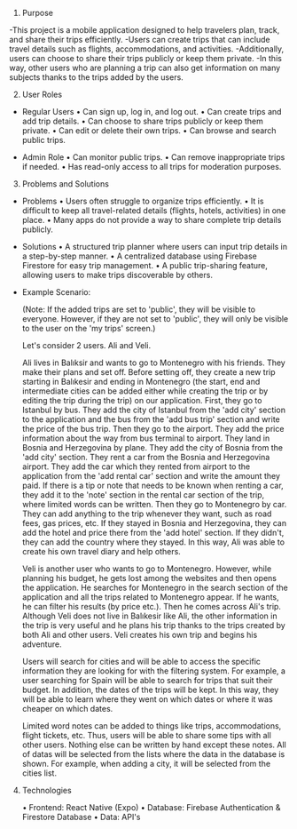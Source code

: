 1. Purpose

-This project is a mobile application designed to help travelers plan, track, and share their trips efficiently. 
-Users can create trips that can include travel details such as flights, accommodations, and activities. 
-Additionally, users can choose to share their trips publicly or keep them private.
-In this way, other users who are planning a trip can also get information on many subjects thanks to the trips added by the users.


2. User Roles

- Regular Users
	•	Can sign up, log in, and log out.
	•	Can create trips and add trip details.
	•	Can choose to share trips publicly or keep them private.
	•	Can edit or delete their own trips.
	•	Can browse and search public trips.

- Admin Role
	•	Can monitor public trips.
	•	Can remove inappropriate trips if needed.
	•	Has read-only access to all trips for moderation purposes.


3. Problems and Solutions

- Problems
	•	Users often struggle to organize trips efficiently.
	•	It is difficult to keep all travel-related details (flights, hotels, activities) in one place.
	•	Many apps do not provide a way to share complete trip details publicly.

- Solutions
	•	A structured trip planner where users can input trip details in a step-by-step manner.
	•	A centralized database using Firebase Firestore for easy trip management.
	•	A public trip-sharing feature, allowing users to make trips discoverable by others.

- Example Scenario:

  (Note: If the added trips are set to 'public', they will be visible to everyone. However, if they are not set to 'public', they will only be visible to the user on the 'my trips' screen.)

  Let's consider 2 users. Ali and Veli. 
  
  Ali lives in Balıksir and wants to go to Montenegro with his friends. They make their plans and set off. Before setting off, they create a new trip starting in Balıkesir and ending in Montenegro (the start, end and intermediate cities can be added either while creating the trip or by editing the trip during the trip) on our application. First, they go to Istanbul by bus. They add the city of Istanbul from the 'add city' section to the application and the bus from the 'add bus trip' section and write the price of the bus trip. Then they go to the airport. They add the price information about the way from bus terminal to airport. They land in Bosnia and Herzegovina by plane. They add the city of Bosnia from the 'add city' section. They rent a car from the Bosnia and Herzegovina airport. They add the car which they rented from airport to the application from the 'add rental car' section and write the amount they paid. If there is a tip or note that needs to be known when renting a car, they add it to the 'note' section in the rental car section of the trip, where limited words can be written. Then they go to Montenegro by car. They can add anything to the trip whenever they want, such as road fees, gas prices, etc. If they stayed in Bosnia and Herzegovina, they can add the hotel and price there from the 'add hotel' section. If they didn't, they can add the country where they stayed. In this way, Ali was able to create his own travel diary and help others.

  Veli is another user who wants to go to Montenegro. However, while planning his budget, he gets lost among the websites and then opens the application. He searches for Montenegro in the search section of the application and all the trips related to Montenegro appear. If he wants, he can filter his results (by price etc.). Then he comes across Ali's trip. Although Veli does not live in Balıkesir like Ali, the other information in the trip is very useful and he plans his trip thanks to the trips created by both Ali and other users. Veli creates his own trip and begins his adventure.

  Users will search for cities and will be able to access the specific information they are looking for with the filtering system. For example, a user searching for Spain will be able to search for trips that suit their budget. In addition, the dates of the trips will be kept. In this way, they will be able to learn where they went on which dates or where it was cheaper on which dates.

  Limited word notes can be added to things like trips, accommodations, flight tickets, etc. Thus, users will be able to share some tips with all other users. Nothing else can be written by hand except these notes. All of datas will be selected from the lists where the data in the database is shown. For example, when adding a city, it will be selected from the cities list.


4. Technologies
   
	•	Frontend: React Native (Expo)
	•	Database: Firebase Authentication & Firestore Database
	•	Data: API's

 
